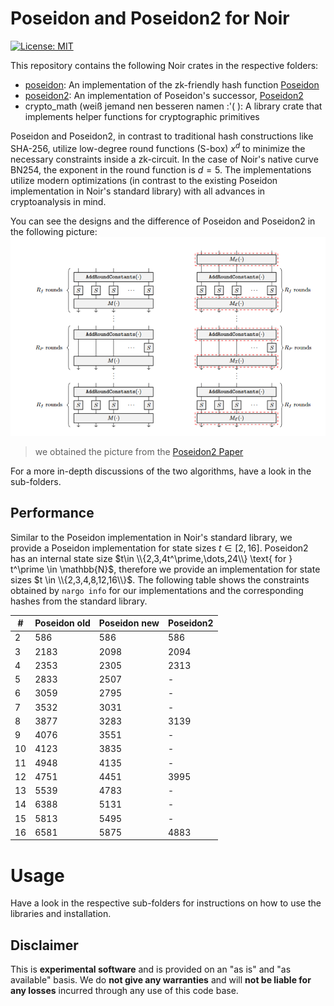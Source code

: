 # Poseidon and Poseidon2 for Noir

[![License: MIT](https://img.shields.io/badge/License-MIT-yellow.svg)](https://opensource.org/licenses/MIT)

This repository contains the following Noir crates in the respective folders:

- [poseidon](https://github.com/TaceoLabs/noir-poseidon/tree/baff2f7cb79fb18569b87765031bf28bf10c06d4/poseidon): An implementation of the zk-friendly hash function [Poseidon](https://eprint.iacr.org/2019/458.pdf)
- [poseidon2](https://github.com/TaceoLabs/noir-poseidon/tree/baff2f7cb79fb18569b87765031bf28bf10c06d4/poseidon2): An implementation of Poseidon's successor, [Poseidon2](https://eprint.iacr.org/2023/323.pdf)
- crypto_math (weiß jemand nen besseren namen :'( ): A library crate that implements helper functions for cryptographic primitives

Poseidon and Poseidon2, in contrast to traditional hash constructions like SHA-256, utilize low-degree round functions (S-box) $x^d$ to minimize the necessary constraints inside a zk-circuit. In the case of Noir's native curve BN254, the exponent in the round function is $d=5$. The implementations utilize modern optimizations (in contrast to the existing Poseidon implementation in Noir's standard library) with all advances in cryptoanalysis in mind.

You can see the designs and the difference of Poseidon and Poseidon2 in the following picture:
![Poseidon2Design](https://github.com/TaceoLabs/noir-poseidon/blob/2f6201fb05b4e8872378a6445b4d3221fd18b63f/assets/poseidon_poseidon2.png)

> we obtained the picture from the [Poseidon2 Paper](https://eprint.iacr.org/2023/323.pdf)

For a more in-depth discussions of the two algorithms, have a look in the sub-folders.

## Performance

Similar to the Poseidon implementation in Noir's standard library, we provide a Poseidon implementation for state sizes $t \in [2, 16]$. Poseidon2 has an internal state size $t\in \\{2,3,4t^\prime,\dots,24\\} \text{ for } t^\prime \in \mathbb{N}$, therefore we provide an implementation for state sizes $t \in \\{2,3,4,8,12,16\\}$. The following table shows the constraints obtained by `nargo info` for our implementations and the corresponding hashes from the standard library.

| #   | Poseidon old | Poseidon new | Poseidon2 |
| --- | ------------ | ------------ | --------- |
| 2   | 586          | 586          | 586       |
| 3   | 2183         | 2098         | 2094      |
| 4   | 2353         | 2305         | 2313      |
| 5   | 2833         | 2507         | -         |
| 6   | 3059         | 2795         | -         |
| 7   | 3532         | 3031         | -         |
| 8   | 3877         | 3283         | 3139      |
| 9   | 4076         | 3551         | -         |
| 10  | 4123         | 3835         | -         |
| 11  | 4948         | 4135         | -         |
| 12  | 4751         | 4451         | 3995      |
| 13  | 5539         | 4783         | -         |
| 14  | 6388         | 5131         | -         |
| 15  | 5813         | 5495         | -         |
| 16  | 6581         | 5875         | 4883      |

# Usage

Have a look in the respective sub-folders for instructions on how to use the libraries and installation.

## Disclaimer

This is **experimental software** and is provided on an "as is" and "as available" basis. We do **not give any warranties** and will **not be liable for any losses** incurred through any use of this code base.
